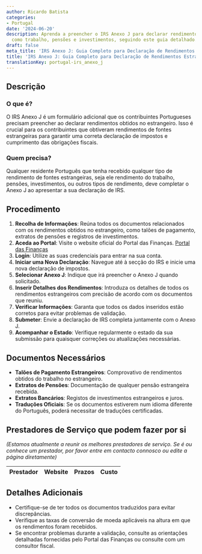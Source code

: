 ```yaml
---
author: Ricardo Batista
categories:
- Portugal
date: '2024-06-20'
description: Aprenda a preencher o IRS Anexo J para declarar rendimentos estrangeiros
  como trabalho, pensões e investimentos, seguindo este guia detalhado.
draft: false
meta_title: 'IRS Anexo J: Guia Completo para Declaração de Rendimentos Estrangeiros'
title: 'IRS Anexo J: Guia Completo para Declaração de Rendimentos Estrangeiros'
translationKey: portugal-irs_anexo_j
---
```



## Descrição
### O que é?
O IRS Anexo J é um formulário adicional que os contribuintes Portugueses precisam preencher ao declarar rendimentos obtidos no estrangeiro. Isso é crucial para os contribuintes que obtiveram rendimentos de fontes estrangeiras para garantir uma correta declaração de impostos e cumprimento das obrigações fiscais.

### Quem precisa?
Qualquer residente Português que tenha recebido qualquer tipo de rendimento de fontes estrangeiras, seja ele rendimento do trabalho, pensões, investimentos, ou outros tipos de rendimento, deve completar o Anexo J ao apresentar a sua declaração de IRS.

## Procedimento
1. **Recolha de Informações**: Reúna todos os documentos relacionados com os rendimentos obtidos no estrangeiro, como talões de pagamento, extratos de pensões e registros de investimentos.
2. **Aceda ao Portal**: Visite o website oficial do Portal das Finanças. [Portal das Finanças](https://www.portaldasfinancas.gov.pt)
3. **Login**: Utilize as suas credenciais para entrar na sua conta.
4. **Iniciar uma Nova Declaração**: Navegue até à secção do IRS e inicie uma nova declaração de impostos.
5. **Selecionar Anexo J**: Indique que irá preencher o Anexo J quando solicitado.
6. **Inserir Detalhes dos Rendimentos**: Introduza os detalhes de todos os rendimentos estrangeiros com precisão de acordo com os documentos que reuniu.
7. **Verificar Informações**: Garanta que todos os dados inseridos estão corretos para evitar problemas de validação.
8. **Submeter**: Envie a declaração de IRS completa juntamente com o Anexo J.
9. **Acompanhar o Estado**: Verifique regularmente o estado da sua submissão para quaisquer correções ou atualizações necessárias.

## Documentos Necessários
- **Talões de Pagamento Estrangeiros**: Comprovativo de rendimentos obtidos do trabalho no estrangeiro.
- **Extratos de Pensões**: Documentação de qualquer pensão estrangeira recebida.
- **Extratos Bancários**: Registos de investimentos estrangeiros e juros.
- **Traduções Oficiais**: Se os documentos estiverem num idioma diferente do Português, poderá necessitar de traduções certificadas.

## Prestadores de Serviço que podem fazer por si
_(Estamos atualmente a reunir os melhores prestadores de serviço. Se é ou conhece um prestador, por favor entre em contacto connosco ou edite a página diretamente)_

| Prestador        |     Website     |     Prazos    |       Custo      |
| --------------- | --------------- |  :-------------: | :-------------: |

## Detalhes Adicionais
- Certifique-se de ter todos os documentos traduzidos para evitar discrepâncias.
- Verifique as taxas de conversão de moeda aplicáveis na altura em que os rendimentos foram recebidos.
- Se encontrar problemas durante a validação, consulte as orientações detalhadas fornecidas pelo Portal das Finanças ou consulte com um consultor fiscal.
